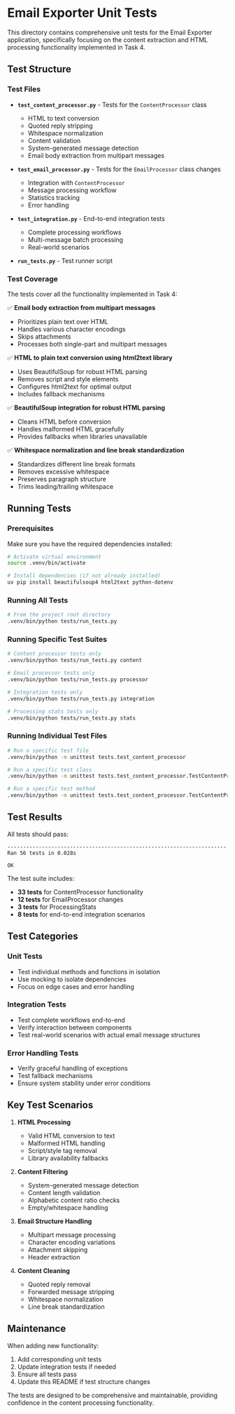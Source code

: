 # Email Exporter Unit Tests

This directory contains comprehensive unit tests for the Email Exporter application, specifically focusing on the content extraction and HTML processing functionality implemented in Task 4.

## Test Structure

### Test Files

- **`test_content_processor.py`** - Tests for the `ContentProcessor` class
  - HTML to text conversion
  - Quoted reply stripping
  - Whitespace normalization
  - Content validation
  - System-generated message detection
  - Email body extraction from multipart messages

- **`test_email_processor.py`** - Tests for the `EmailProcessor` class changes
  - Integration with `ContentProcessor`
  - Message processing workflow
  - Statistics tracking
  - Error handling

- **`test_integration.py`** - End-to-end integration tests
  - Complete processing workflows
  - Multi-message batch processing
  - Real-world scenarios

- **`run_tests.py`** - Test runner script

### Test Coverage

The tests cover all the functionality implemented in Task 4:

✅ **Email body extraction from multipart messages**
- Prioritizes plain text over HTML
- Handles various character encodings
- Skips attachments
- Processes both single-part and multipart messages

✅ **HTML to plain text conversion using html2text library**
- Uses BeautifulSoup for robust HTML parsing
- Removes script and style elements
- Configures html2text for optimal output
- Includes fallback mechanisms

✅ **BeautifulSoup integration for robust HTML parsing**
- Cleans HTML before conversion
- Handles malformed HTML gracefully
- Provides fallbacks when libraries unavailable

✅ **Whitespace normalization and line break standardization**
- Standardizes different line break formats
- Removes excessive whitespace
- Preserves paragraph structure
- Trims leading/trailing whitespace

## Running Tests

### Prerequisites

Make sure you have the required dependencies installed:

```bash
# Activate virtual environment
source .venv/bin/activate

# Install dependencies (if not already installed)
uv pip install beautifulsoup4 html2text python-dotenv
```

### Running All Tests

```bash
# From the project root directory
.venv/bin/python tests/run_tests.py
```

### Running Specific Test Suites

```bash
# Content processor tests only
.venv/bin/python tests/run_tests.py content

# Email processor tests only
.venv/bin/python tests/run_tests.py processor

# Integration tests only
.venv/bin/python tests/run_tests.py integration

# Processing stats tests only
.venv/bin/python tests/run_tests.py stats
```

### Running Individual Test Files

```bash
# Run a specific test file
.venv/bin/python -m unittest tests.test_content_processor

# Run a specific test class
.venv/bin/python -m unittest tests.test_content_processor.TestContentProcessor

# Run a specific test method
.venv/bin/python -m unittest tests.test_content_processor.TestContentProcessor.test_convert_html_to_text_with_libraries
```

## Test Results

All tests should pass:

```
----------------------------------------------------------------------
Ran 56 tests in 0.028s

OK
```

The test suite includes:
- **33 tests** for ContentProcessor functionality
- **12 tests** for EmailProcessor changes  
- **3 tests** for ProcessingStats
- **8 tests** for end-to-end integration scenarios

## Test Categories

### Unit Tests
- Test individual methods and functions in isolation
- Use mocking to isolate dependencies
- Focus on edge cases and error handling

### Integration Tests
- Test complete workflows end-to-end
- Verify interaction between components
- Test real-world scenarios with actual email message structures

### Error Handling Tests
- Verify graceful handling of exceptions
- Test fallback mechanisms
- Ensure system stability under error conditions

## Key Test Scenarios

1. **HTML Processing**
   - Valid HTML conversion to text
   - Malformed HTML handling
   - Script/style tag removal
   - Library availability fallbacks

2. **Content Filtering**
   - System-generated message detection
   - Content length validation
   - Alphabetic content ratio checks
   - Empty/whitespace handling

3. **Email Structure Handling**
   - Multipart message processing
   - Character encoding variations
   - Attachment skipping
   - Header extraction

4. **Content Cleaning**
   - Quoted reply removal
   - Forwarded message stripping
   - Whitespace normalization
   - Line break standardization

## Maintenance

When adding new functionality:

1. Add corresponding unit tests
2. Update integration tests if needed
3. Ensure all tests pass
4. Update this README if test structure changes

The tests are designed to be comprehensive and maintainable, providing confidence in the content processing functionality.